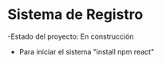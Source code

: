  <h1> Sistema de Registro</h1>

-Estado del proyecto: En construcción

- Para iniciar el sistema 
"install npm react"

